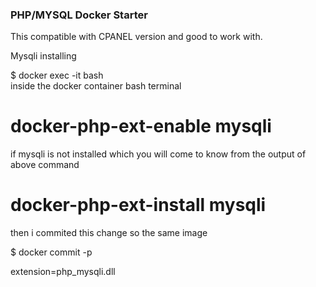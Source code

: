 ### PHP/MYSQL Docker Starter 

This compatible with CPANEL version and good to work with.


Mysqli installing

$ docker exec -it <phpcontainerid> bash  
inside the docker container bash terminal

# docker-php-ext-enable mysqli
if mysqli is not installed which you will come to know from the output of above command

# docker-php-ext-install mysqli
then i commited this change so the same image

$ docker commit -p <phpcontainerid> <new or same image name>

extension=php_mysqli.dll